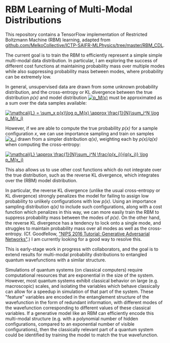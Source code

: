 # RBM Learning of Multi-Modal Distributions

This repository contains a TensorFlow implementation of Restricted Boltzmann Machine (RBM) learning, adapted from [github.com/MelkoCollective/ICTP-SAIFR-MLPhysics/tree/master/RBM_CDL](https://github.com/MelkoCollective/ICTP-SAIFR-MLPhysics/tree/master/RBM_CDL).

The current goal is to train the RBM to efficiently represent a simple simple multi-modal data distribution.  In particular, I am exploring the success of different cost functions at maintaining probability mass over multiple modes while also suppressing probability mass between modes, where probability can be extremely low.

In general, unsupervised data are drawn from some unknown probability distribution, and the cross-entropy or KL divergence between the true distribution *p(x)* and model distribution <a href="https://www.codecogs.com/eqnedit.php?latex=p_M(x)" target="_blank"><img src="https://latex.codecogs.com/gif.latex?p_M(x)" title="p_M(x)" /></a> must be approximated as a sum over the data samples available:

<a href="https://www.codecogs.com/eqnedit.php?latex=\mathcal{L}&space;=&space;\sum_x&space;p(x)\log&space;p_M(x)&space;\approx&space;\frac{1}{N}\sum_i^N&space;\log&space;p_M(x_i)" target="_blank"><img src="https://latex.codecogs.com/gif.latex?\mathcal{L}&space;=&space;\sum_x&space;p(x)\log&space;p_M(x)&space;\approx&space;\frac{1}{N}\sum_i^N&space;\log&space;p_M(x_i)" title="\mathcal{L} = \sum_x p(x)\log p_M(x) \approx \frac{1}{N}\sum_i^N \log p_M(x_i)" /></a>

However, if we are able to compute the true probability *p(x)* for a sample configuration *x*, we can use importance sampling and train on samples <a href="https://www.codecogs.com/eqnedit.php?latex=x_j" target="_blank"><img src="https://latex.codecogs.com/gif.latex?x_j" title="x_j" /></a> drawn from a simpler distribution *q(x)*, weighting each by *p(x)/q(x)* when computing the cross-entropy:

<a href="https://www.codecogs.com/eqnedit.php?latex=\mathcal{L}&space;\approx&space;\frac{1}{N}\sum_j^N&space;\frac{p(x_j)}{q(x_j)}&space;\log&space;p_M(x_j)" target="_blank"><img src="https://latex.codecogs.com/gif.latex?\mathcal{L}&space;\approx&space;\frac{1}{N}\sum_j^N&space;\frac{p(x_j)}{q(x_j)}&space;\log&space;p_M(x_j)" title="\mathcal{L} \approx \frac{1}{N}\sum_j^N \frac{p(x_j)}{q(x_j)} \log p_M(x_j)" /></a>

This also allows us to use other cost functions which do not integrate over the true distribution, such as the reverse KL divergence, which integrates over the (RBM) model distribution.

In particular, the reverse KL divergence (unlike the usual cross-entropy or KL divergence) strongly penalizes the model for failing to assign low probability to unlikely configurations with low *p(x)*. Using an importance sampling distribution *q(x)* to include such configurations, along with a cost function which penalizes in this way, we can more easily train the RBM to suppress probability mass between the modes of *p(x)*.  On the other hand, the reverse KL divergence has a tendency to lock onto a single mode, and struggles to maintain probability mass over all modes as well as the cross-entropy.  (Cf. Goodfellow, ["NIPS 2016 Tutorial:
Generative Adversarial Networks"](https://arxiv.org/pdf/1701.00160.pdf).)  I am currently looking for a good way to resolve this.

This is early-stage work in progress with collaborators, and the goal is to extend results for multi-modal probability distributions to entangled quantum wavefunctions with a similar structure.

Simulations of quantum systems (on classical computers) require computational resources that are exponential in the size of the system. However, most quantum systems exhibit classical behavior on large (e.g. macroscopic) scales, and isolating the variables which behave classically can allow for a speedup in simulation of that part of the system.  These "feature" variables are encoded in the entanglement structure of the wavefunction in the form of redundant information, with different modes of the wavefunction corresponding to different values of these classical variables.  If a generative model like an RBM can efficiently encode this multi-modal structure (e.g. with a polynomial number of hidden configurations, compared to an exponential number of visible configurations), then the classically relevant part of a quantum system could be identified by training the model to match the true wavefunction.
